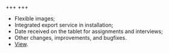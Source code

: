 +++
+++


- Flexible images;
- Integrated export service in installation;
- Date received on the tablet for assignments and interviews;
- Other changes, improvements, and bugfixes.
- [View](/release-notes/version-20-08).
